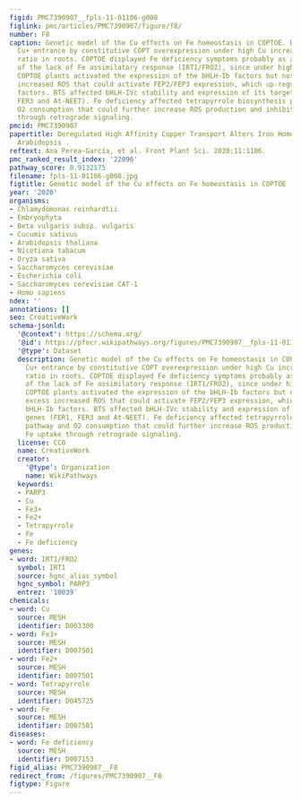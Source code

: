 ```yaml
---
figid: PMC7390907__fpls-11-01106-g008
figlink: pmc/articles/PMC7390907/figure/f8/
number: F8
caption: Genetic model of the Cu effects on Fe homeostasis in COPTOE. Deregulated
  Cu+ entrance by constitutive COPT overexpression under high Cu increased the Fe3+/Fe2+
  ratio in roots. COPTOE displayed Fe deficiency symptoms probably as a consequence
  of the lack of Fe assimilatory response (IRT1/FRO2), since under high Cu conditions
  COPTOE plants activated the expression of the bHLH-Ib factors but not FIT. Cu excess
  increased ROS that could activate FEP2/FEP3 expression, which up-regulate bHLH-Ib
  factors. BTS affected bHLH-IVc stability and expression of its target genes (FER1,
  FER3 and At-NEET). Fe deficiency affected tetrapyrrole biosynthesis pathway and
  O2 consumption that could further increase ROS production and inhibit Fe uptake
  through retrograde signaling.
pmcid: PMC7390907
papertitle: Deregulated High Affinity Copper Transport Alters Iron Homeostasis in
  Arabidopsis .
reftext: Ana Perea-García, et al. Front Plant Sci. 2020;11:1106.
pmc_ranked_result_index: '22096'
pathway_score: 0.9132175
filename: fpls-11-01106-g008.jpg
figtitle: Genetic model of the Cu effects on Fe homeostasis in COPTOE
year: '2020'
organisms:
- Chlamydomonas reinhardtii
- Embryophyta
- Beta vulgaris subsp. vulgaris
- Cucumis sativus
- Arabidopsis thaliana
- Nicotiana tabacum
- Oryza sativa
- Saccharomyces cerevisiae
- Escherichia coli
- Saccharomyces cerevisiae CAT-1
- Homo sapiens
ndex: ''
annotations: []
seo: CreativeWork
schema-jsonld:
  '@context': https://schema.org/
  '@id': https://pfocr.wikipathways.org/figures/PMC7390907__fpls-11-01106-g008.html
  '@type': Dataset
  description: Genetic model of the Cu effects on Fe homeostasis in COPTOE. Deregulated
    Cu+ entrance by constitutive COPT overexpression under high Cu increased the Fe3+/Fe2+
    ratio in roots. COPTOE displayed Fe deficiency symptoms probably as a consequence
    of the lack of Fe assimilatory response (IRT1/FRO2), since under high Cu conditions
    COPTOE plants activated the expression of the bHLH-Ib factors but not FIT. Cu
    excess increased ROS that could activate FEP2/FEP3 expression, which up-regulate
    bHLH-Ib factors. BTS affected bHLH-IVc stability and expression of its target
    genes (FER1, FER3 and At-NEET). Fe deficiency affected tetrapyrrole biosynthesis
    pathway and O2 consumption that could further increase ROS production and inhibit
    Fe uptake through retrograde signaling.
  license: CC0
  name: CreativeWork
  creator:
    '@type': Organization
    name: WikiPathways
  keywords:
  - PARP3
  - Cu
  - Fe3+
  - Fe2+
  - Tetrapyrrole
  - Fe
  - Fe deficiency
genes:
- word: IRT1/FRO2
  symbol: IRT1
  source: hgnc_alias_symbol
  hgnc_symbol: PARP3
  entrez: '10039'
chemicals:
- word: Cu
  source: MESH
  identifier: D003300
- word: Fe3+
  source: MESH
  identifier: D007501
- word: Fe2+
  source: MESH
  identifier: D007501
- word: Tetrapyrrole
  source: MESH
  identifier: D045725
- word: Fe
  source: MESH
  identifier: D007501
diseases:
- word: Fe deficiency
  source: MESH
  identifier: D007153
figid_alias: PMC7390907__F8
redirect_from: /figures/PMC7390907__F8
figtype: Figure
---
```

